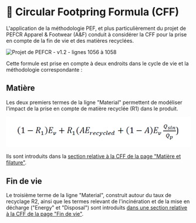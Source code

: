 # 🤯 Circular Footpring Formula (CFF)

L'application de la méthodologie PEF, et plus particulièrement du projet de PEFCR Apparel & Footwear (A\&F) conduit à considérer la CFF pour la prise en compte de la fin de vie et des matières recyclées.

![Projet de PEFCR - v1.2 - lignes 1056 à 1058](../../.gitbook/assets/CaptureCFFcomplète.PNG)

Cette formule est prise en compte à deux endroits dans le cycle de vie et la méthodologie correspondante :

## Matière

Les deux premiers termes de la ligne "Material" permettent de modéliser l'impact de la prise en compte de matière recyclée (R1) dans le produit.

![Projet de PEFCR - v1.2 - ligne 1157](../../.gitbook/assets/CaptureCFFMaterial.PNG)

Ils sont introduits dans la [section relative à la CFF de la page "Matière et filature"](https://fabrique-numerique.gitbook.io/wikicarbone/methodologie/filature#work-in-progress-circular-footprint-formula-cff).

## Fin de vie

Le troisième terme de la ligne "Material", construit autour du taux de recyclage R2, ainsi que les termes relevant de l'incinération et de la mise en décharge ("Energy" et "Disposal") sont introduits [dans une section relative à la CFF de la page "Fin de vie"](etape-1-matieres/calcul-de-limpact-matiere-circular-footprint-formula-cff/circular-footprint-formula-cff-matiere-1.md).
